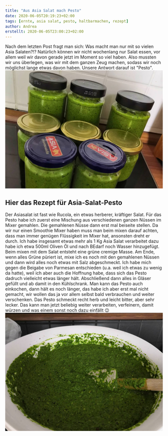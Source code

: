 ```yaml
---
title: "Aus Asia Salat mach Pesto"
date: 2020-06-05T20:19:23+02:00
tags: [ernte, asia salat, pesto, haltbarmachen, rezept]
author: Andrea
erstellt: 2020-06-05T23:00:23+02:00
---
```

Nach dem letzten Post fragt man sich: Was macht man nur mit so vielen Asia Salaten?!?
Natürlich können wir nicht wochenlang nur Salat essen, vor allem weil wir davon gerade jetzt im Moment so viel haben. Also mussten wir uns überlegen, was wir mit dem ganzen Zeug machen, sodass wir noch möglichst lange etwas davon haben. Unsere Antwort darauf ist "Pesto".
![Pesto abgefüllt](/img/asia_salat_zu_pesto2_mod.jpg)

Hier das Rezept für Asia-Salat-Pesto
---
Der Asiasalat ist fast wie Rucola, ein etwas herberer, kräftiger Salat. Für das Pesto habe ich zuerst eine Mischung aus verschiedenen ganzen Nüssen im Mixer gemahlen. Die gemahlenen Nüsse dann erst mal beiseite stellen. Da wir nur einen Smoothie Mixer haben muss man beim mixen darauf achten, dass man immer genügen Flüssigkeit im Mixer hat, ansonsten dreht er durch. Ich habe insgesamt etwas mehr als 1 Kg Asia Salat verarbeitet dazu habe ich etwa 500ml Oliven Öl und nach BEdarf noch Wasser hinzugefügt. Beim mixen mit dem Salat entsteht eine grüne cremige Masse. Am Ende, wenn alles Grüne püriert ist, mixe ich es noch mit den gemahlenen Nüssen und dann wird alles noch etwas mit Salz abgeschmeckt. Ich habe mich gegen die Beigabe von Parmesan entschieden (u.a. weil ich etwas zu wenig da hatte), weil ich aber auch die Hoffnung habe, dass sich das Pesto dadruch vielleicht etwas länger hält.
Abschließend dann alles in Gläser gefüllt und ab damit in den Kühlschrank. Man kann das Pesto auch einkochen, dann hält es noch länger, das habe ich aber erst mal nicht gemacht, wir wollen das ja vor allem selbst bald verbrauchen und weiter verschenken.
Das Pesto schmeckt recht herb und leicht bitter, aber sehr lecker. Das kann man jetzt beliebig weiter verarbeiten, verfeinern, damit würzen und was einem sonst noch dazu einfällt :wink:
![Pesto in the making](/img/asia_salat_zu_pesto1_mod.jpg)